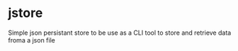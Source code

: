 # jstore
Simple json persistant store to be use as a CLI tool to store and retrieve data froma a json file

